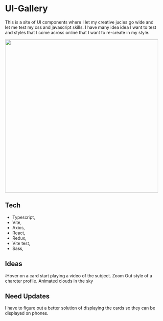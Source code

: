 # UI-Gallery

This is a site of UI components where I let my creative jucies go wide and let me test my css and javascript skills. I have many idea idea I want to test and styles that I come across online that I want to re-create in my style.

<img src="public/Ccards.JPG" width="500">

## Tech
- Typescript, 
- Vite, 
- Axios, 
- React, 
- Redux, 
- Vite test, 
- Sass, 

## Ideas
:Hover on a card start playing a video of the subject.
Zoom Out style of a charcter profile.
Animated clouds in the sky

## Need Updates

I have to figure out a better solution of displaying the cards so they can be displayed on phones.
